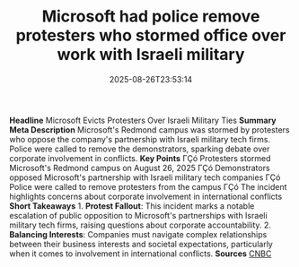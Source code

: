﻿---
title: "Microsoft had police remove protesters who stormed office over work with Israeli military"
date: "2025-08-26T23:53:14"
category: "Markets"
summary: ""
slug: "microsoft had police remove protesters who stormed office ov"
source_urls:
  - "https://www.cnbc.com/2025/08/26/microsoft-removed-protesters-who-stormed-office-israel-military-work.html"
seo:
  title: "Microsoft had police remove protesters who stormed office over work with Israeli military | Hash n Hedge"
  description: ""
  keywords: ["news", "markets", "brief"]
---
**Headline** Microsoft Evicts Protesters Over Israeli Military Ties  **Summary Meta Description** Microsoft's Redmond campus was stormed by protesters who oppose the company's partnership with Israeli military tech firms. Police were called to remove the demonstrators, sparking debate over corporate involvement in conflicts.  **Key Points**  ΓÇó Protesters stormed Microsoft's Redmond campus on August 26, 2025 ΓÇó Demonstrators opposed Microsoft's partnership with Israeli military tech companies ΓÇó Police were called to remove protesters from the campus ΓÇó The incident highlights concerns about corporate involvement in international conflicts  **Short Takeaways**  1. **Protest Fallout**: This incident marks a notable escalation of public opposition to Microsoft's partnerships with Israeli military tech firms, raising questions about corporate accountability. 2. **Balancing Interests**: Companies must navigate complex relationships between their business interests and societal expectations, particularly when it comes to involvement in international conflicts.  **Sources** [CNBC](https://www.cnbc.com/2025/08/26/microsoft-removed-protesters-who-stormed-office-israel-military-work.html) 
